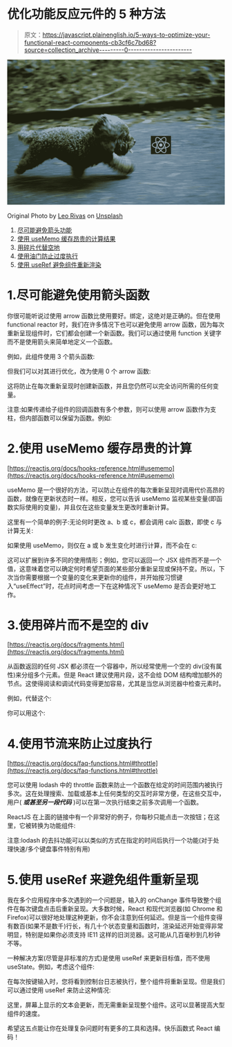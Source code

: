 # 优化功能反应元件的 5 种方法

> 原文：<https://javascript.plainenglish.io/5-ways-to-optimize-your-functional-react-components-cb3cf6c7bd68?source=collection_archive---------0----------------------->

![](img/6af794b293f5e13100661eaa8cc159b8.png)

Original Photo by [Leo Rivas](https://unsplash.com/@leorivas?utm_source=medium&utm_medium=referral) on [Unsplash](https://unsplash.com?utm_source=medium&utm_medium=referral)

1.  [尽可能避免箭头功能](#a5b8)
2.  [使用 useMemo 缓存昂贵的计算结果](#6a2b)
3.  [用碎片代替空地](#9433)
4.  [使用油门防止过度执行](#ab1e)
5.  [使用 useRef 避免组件重新渲染](#fb7b)

# 1.尽可能避免使用箭头函数

你很可能听说过使用 arrow 函数比使用要好。绑定，这绝对是正确的。但在使用 functional reactor 时，我们在许多情况下也可以避免使用 arrow 函数，因为每次重新呈现组件时，它们都会创建一个新函数。我们可以通过使用 function 关键字而不是使用箭头来简单地定义一个函数。

例如，此组件使用 3 个箭头函数:

但我们可以对其进行优化，改为使用 0 个 arrow 函数:

这将防止在每次重新呈现时创建新函数，并且您仍然可以完全访问所需的任何变量。

注意:如果传递给子组件的回调函数有多个参数，则可以使用 arrow 函数作为支柱，但内部函数可以保留为函数。例如:

# 2.使用 useMemo 缓存昂贵的计算

[https://reactjs.org/docs/hooks-reference.html#usememo](https://reactjs.org/docs/hooks-reference.html#usememo)

useMemo 是一个很好的方法，可以防止在组件的每次重新呈现时调用代价高昂的函数，就像在更新状态时一样。相反，您可以告诉 useMemo 监视某些变量(即函数实际使用的变量)，并且仅在这些变量发生更改时重新计算。

这里有一个简单的例子:无论何时更改 a、b 或 c，都会调用 calc 函数，即使 c 与计算无关:

如果使用 useMemo，则仅在 a 或 b 发生变化时进行计算，而不会在 c:

这可以扩展到许多不同的使用情形；例如，您可以返回一个 JSX 组件而不是一个值，这意味着您可以确定何时希望页面的某些部分重新呈现或保持不变。所以，下次当你需要根据一个变量的变化来更新你的组件，并开始按习惯键入“useEffect”时，花点时间考虑一下在这种情况下 useMemo 是否会更好地工作。

# 3.使用碎片而不是空的 div

[https://reactjs.org/docs/fragments.html](https://reactjs.org/docs/fragments.html)

从函数返回的任何 JSX 都必须在一个容器中，所以经常使用一个空的 div(没有属性)来分组多个元素。但是 React 建议使用片段，这不会给 DOM 结构增加额外的节点。这使得阅读和调试代码变得更加容易，尤其是当您从浏览器中检查元素时。

例如，代替这个:

你可以用这个:

# 4.使用节流来防止过度执行

[https://reactjs.org/docs/faq-functions.html#throttle](https://reactjs.org/docs/faq-functions.html#throttle)

您可以使用 lodash 中的 throttle 函数来防止一个函数在给定的时间范围内被执行多次。这在处理搜索、加载或基本上任何类型的交互时非常方便，在这些交互中，用户( ***或甚至另一段代码*** )可以在第一次执行结束之前多次调用一个函数。

ReactJS 在上面的链接中有一个非常好的例子，你每秒只能点击一次按钮；在这里，它被转换为功能组件:

注意:lodash 的去抖功能可以以类似的方式在指定的时间后执行一个功能(对于处理快速/多个键盘事件特别有用)

# 5.使用 useRef 来避免组件重新呈现

我在多个应用程序中多次遇到的一个问题是，输入的 onChange 事件导致整个组件在每次键盘点击后重新呈现。大多数时候，React 和现代浏览器(如 Chrome 和 Firefox)可以很好地处理这种更新，你不会注意到任何延迟。但是当一个组件变得有数百(如果不是数千)行长，有几十个状态变量和函数时，渲染延迟开始变得非常明显，特别是如果你必须支持 IE11 这样的旧浏览器。这可能从几百毫秒到几秒钟不等。

一种解决方案(尽管是非标准的方式)是使用 useRef 来更新目标值，而不使用 useState。例如，考虑这个组件:

在每次按键输入时，您将看到控制台日志被执行，整个组件将重新呈现。但是我们可以通过使用 useRef 来防止这种情况:

这里，屏幕上显示的文本会更新，而无需重新呈现整个组件。这可以显著提高大型组件的速度。

希望这五点能让你在处理复杂问题时有更多的工具和选择。快乐函数式 React 编码！